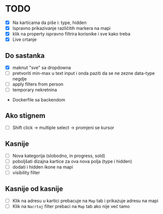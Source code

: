 # TODO

- [x] Na karticama da piše i: type, hidden
- [x] Ispravno prikazivanje različitih markera na mapi
- [x] klik na property ispravno filtrira korisnike i sve kako treba
- [x] Live crtanje

## Do sastanka

- [x] maknut "sve" sa dropdowna
- [ ] pretvoriti min-max u text input i onda paziti da se ne zezne data-type negdje
- [ ] apply filters from person
- [ ] temporary nekretnina
- Dockerfile sa backendom

## Ako stignem

- [ ] Shift click -> multiple select -> promjeni se kursor

## Kasnije

- [ ] Nova kategorija (slobodno, in progress, sold)
- [ ] poboljšati dizajna kartice za ova nova polja (type i hidden)
- [ ] dodati i hidden ikone na mapi
- [ ] visibility filter

## Kasnije od kasnije

- [ ] Klik na adresu u kartici prebacuje na `Map` tab i prikazuje adresu na mapi
- [ ] Klik na `Nacrtaj` filter prebaci na `Map` tab ako nije već tamo
